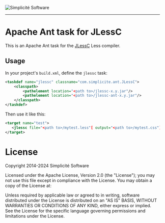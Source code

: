 ![Simplicit&eacute; Software](https://www.simplicite.io/resources/logos/logo250.png)
***

Apache Ant task for JLessC
==========================

This is an Apache Ant task for the [JLessC](https://github.com/i-net-software/jlessc) Less compiler.

Usage
-----

In your project's `build.xml`, define the `jlessc` task:

```xml
<taskdef name="jlessc" classname="com.simplicite.ant.JLessC">
	<classpath>
		<pathelement location="<path to>/jlessc-x.y.jar"/>
		<pathelement location="<path to>/jlessc-ant-x.y.jar"/>
	</classpath>
</taskdef>
 ```
 
 Then use it like this:
 
 ```xml
<target name="test">
	<jlessc file="<path to>/mytest.less"[ output="<path to>/mytest.css"]/>
</target>
```

License
=======

Copyright 2014-2024 Simplicit&eacute; Software

Licensed under the Apache License, Version 2.0 (the "License");
you may not use this file except in compliance with the License.
You may obtain a copy of the License at:

[](http://www.apache.org/licenses/LICENSE-2.0)

Unless required by applicable law or agreed to in writing, software
distributed under the License is distributed on an "AS IS" BASIS,
WITHOUT WARRANTIES OR CONDITIONS OF ANY KIND, either express or implied.
See the License for the specific language governing permissions and
limitations under the License.